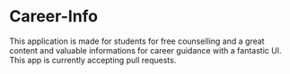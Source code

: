# Career-Info
This application is made for students for free counselling and a great content
and valuable informations for career guidance with a fantastic UI.
This app is currently accepting pull requests.
